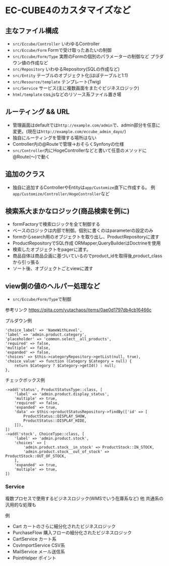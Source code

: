 # EC-CUBE4のカスタマイズなど


## 主なファイル構成

- `src/Eccube/Controller` いわゆるController
- `src/Eccube/Form` Formで受け取ったあたいの制御
- `src/Eccube/Form/Type` 実際のFormの個別のパラメーターの制御など プラダウン値の作成など
- `src/Repository` いわゆるRepository(SQLの作成など)
- `src/Entity` テーブルのオブジェクト化(ほぼテーブルと1:1)
- `src/Resource/template` テンプレート(Twig)
- `src/Service` サービス(主に複数画面をまたぐビジネスロジック)
- `html/template` css,jsなどのリソース系ファイル置き場

## ルーティング && URL

- 管理画面はdefaultでは`http://example.com/admin`で、admin部分を任意に変更。(現在は`http://example.com/eccube_admin_dayo/`)
- 独自にルーティングを管理する場所はない
- Controller内の@Routeで管理→おそらくSynfonyの仕様
- `src/Controller`内にHogeControllerなどと書いて任意のメソッドに@Route(〜)で動く

## 追加のクラス

- 独自に追加するControllerやEntityは`app/Customize`直下に作成する。
例 `app/Customize/Controller/HogeController`など


## 検索系大まかなロジック(商品検索を例に)
- formFactoryで検索ロジックを全て制御する
- ベースのロジックは内部で制御。個別に書くのはparameterの設定のみ
- formからsearch用のオブジェクトを取り出し、ProductRepositoryに渡す
- ProductRepositoryでSQL作成 ORMapper,QueryBuilderはDoctrineを使用
- 検索したオブジェクトをpagerに渡す。
- 商品自体は商品企画に基づいているのでproduct_idを取得後,product_classから引っ張る
- ソート後、オブジェクトごとviewに渡す

## view側の値のヘルパー処理など

 - `src/Eccube/Form/Type`で制御

参考リンク https://qiita.com/yutachaos/items/0ae0d1797db4cb16466c

プルダウン例
```
'choice_label' => 'NameWithLevel',
'label' => 'admin.product.category',
'placeholder' => 'common.select__all_products',
'required' => false,
'multiple' => false,
'expanded' => false,
'choices' => $this->categoryRepository->getList(null, true),
'choice_value' => function (Category $Category = null) {
    return $Category ? $Category->getId() : null;
},

```

チェックボックス例

```
->add('status', ProductStatusType::class, [
    'label' => 'admin.product.display_status',
    'multiple' => true,
    'required' => false,
    'expanded' => true,
    'data' => $this->productStatusRepository->findBy(['id' => [
        ProductStatus::DISPLAY_SHOW,
        ProductStatus::DISPLAY_HIDE,
    ]]),
])
->add('stock', ChoiceType::class, [
    'label' => 'admin.product.stock',
    'choices' => [
        'admin.product.stock__in_stock' => ProductStock::IN_STOCK,
        'admin.product.stock__out_of_stock' => ProductStock::OUT_OF_STOCK,
    ],
    'expanded' => true,
    'multiple' => true,
])

```



### Service

複数プロセスで使用するビジネスロジック(WMSでいう在庫系など)
他 共通系の汎用的な処理も

例
- Cart カートのさらに細分化されたビジネスロジック
- PurchaseFlow 購入フローの細分化されたビジネスロジック
- CartService カート系
- CsvImportService CSV系
- MailService メール送信系
- PointHelper ポイント
